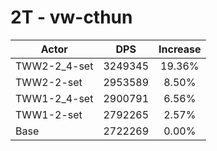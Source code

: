 # 2T - vw-cthun
| Actor | DPS | Increase |
|---|:---:|:---:|
|TWW2-2_4-set|3249345|19.36%|
|TWW2-2-set|2953589|8.50%|
|TWW1-2_4-set|2900791|6.56%|
|TWW1-2-set|2792265|2.57%|
|Base|2722269|0.00%|
